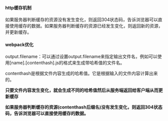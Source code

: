 #### http缓存机制

如果服务器判断缓存的资源没有发生变化，则返回304状态码，告诉浏览器可以直接使用缓存的数据。如果服务器判断缓存的资源已经发生变化，则返回新的资源，并更新缓存。



#### webpack优化

output.filename：可以通过设置output.filename来指定输出文件名，例如可以使用[name].[contenthash].js的格式来生成带哈希值的文件名。

contenthash是根据文件内容生成的哈希值。它是根据输入的文件内容计算出来的。

**只要文件内容发生变化，就会生成不同的哈希值然后从服务端返回给客户端从而更新缓存**

**如果服务器判断缓存的资源(contenthash后缀名)没有发生变化，则返回304状态码，告诉浏览器可以直接使用缓存的数据。**
